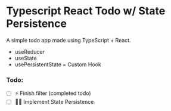 # Typescript React Todo w/ State Persistence

A simple todo app made using TypeScript + React.

- useReducer
- useState
- usePersistentState = Custom Hook

### Todo:
- [ ] ⚡️ Finish filter (completed todo)
- [ ] 🏃‍♂️ Implement State Persistence
